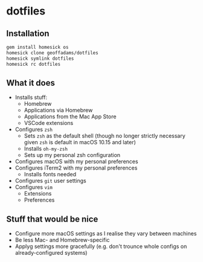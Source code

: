 # dotfiles

## Installation

```sh
gem install homesick os
homesick clone geoffadams/dotfiles
homesick symlink dotfiles
homesick rc dotfiles
```

## What it does

- Installs stuff:
    - Homebrew
    - Applications via Homebrew
    - Applications from the Mac App Store
    - VSCode extensions
- Configures `zsh`
    - Sets `zsh` as the default shell (though no longer strictly necessary given `zsh` is default in macOS 10.15 and later)
    - Installs `oh-my-zsh`
    - Sets up my personal zsh configuration
- Configures macOS with my personal preferences
- Configures iTerm2 with my personal preferences
    - Installs fonts needed
- Configures `git` user settings
- Configures `vim`
    - Extensions
    - Preferences

## Stuff that would be nice

- Configure more macOS settings as I realise they vary between machines
- Be less Mac- and Homebrew-specific
- Applyg settings more gracefully (e.g. don't trounce whole configs on already-configured systems)